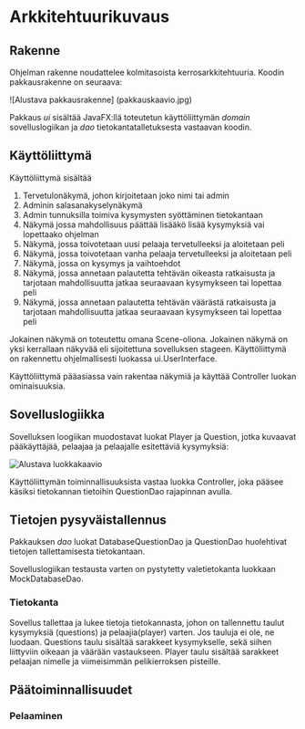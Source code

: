 # Arkkitehtuurikuvaus

## Rakenne

Ohjelman rakenne noudattelee kolmitasoista kerrosarkkitehtuuria. Koodin pakkausrakenne on seuraava: 

![Alustava pakkausrakenne] (pakkauskaavio.jpg)

Pakkaus *ui* sisältää JavaFX:llä toteutetun käyttöliittymän *domain* sovelluslogiikan ja *dao* tietokantatalletuksesta vastaavan koodin. 

## Käyttöliittymä

Käyttöliittymä sisältää 

1. Tervetulonäkymä, johon kirjoitetaan joko nimi tai admin
2. Adminin salasanakyselynäkymä
3. Admin tunnuksilla toimiva kysymysten syöttäminen tietokantaan 
4. Näkymä jossa mahdollisuus päättää lisääkö lisää kysymyksiä vai lopettaako ohjelman
5. Näkymä, jossa toivotetaan uusi pelaaja tervetulleeksi ja aloitetaan peli
6. Näkymä, jossa toivotetaan vanha pelaaja tervetulleeksi ja aloitetaan peli
7. Näkymä, jossa on kysymys ja vaihtoehdot
8. Näkymä, jossa annetaan palautetta tehtävän oikeasta ratkaisusta ja tarjotaan mahdollisuutta jatkaa seuraavaan kysymykseen tai lopettaa peli
9. Näkymä, jossa annetaan palautetta tehtävän väärästä ratkaisusta ja tarjotaan mahdollisuutta jatkaa seuraavaan kysymykseen tai lopettaa peli

Jokainen näkymä on toteutettu omana Scene-oliona. Jokainen näkymä on yksi kerrallaan näkyvää eli sijoitettuna sovelluksen stageen. Käyttöliittymä on rakennettu ohjelmallisesti luokassa ui.UserInterface.

Käyttöliittymä pääasiassa vain rakentaa näkymiä ja käyttää Controller luokan ominaisuuksia.

## Sovelluslogiikka

Sovelluksen loogiikan muodostavat luokat Player ja Question, jotka kuvaavat pääkäyttäjää, pelaajaa ja pelaajalle esitettäviä kysymyksiä:

![Alustava luokkakaavio](luokkakaavio_loppu.jpg)

Käyttöliittymän toiminnallisuuksista vastaa luokka Controller, joka pääsee käsiksi tietokannan tietoihin QuestionDao rajapinnan avulla.

## Tietojen pysyväistallennus

Pakkauksen *dao* luokat DatabaseQuestionDao ja QuestionDao huolehtivat tietojen tallettamisesta tietokantaan.

Sovelluslogiikan testausta varten on pystytetty valetietokanta luokkaan MockDatabaseDao.

### Tietokanta

Sovellus tallettaa ja lukee tietoja tietokannasta, johon on tallennettu taulut kysymyksiä (questions) ja pelaajia(player) varten. Jos tauluja ei ole, ne luodaan.
Questions taulu sisältää sarakkeet kysymykselle, sekä siihen liittyviin oikeaan ja väärään vastaukseen. Player taulu sisältää sarakkeet pelaajan nimelle ja viimeisimmän pelikierroksen pisteille.

## Päätoiminnallisuudet

### Pelaaminen




